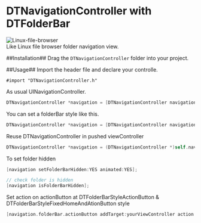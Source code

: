 DTNavigationController with DTFolderBar
==========================
![Linux-file-browser](https://raw.github.com/Darktt/DTNavigationController/master/Raw/Image/Linux-file-browser.png)<br/>
Like Linux file browser folder navigation view.

##Installation##
Drag the <code>DTNavigationController</code> folder into your project.

##Usage##
Import the header file and declare your controlle.

	#import "DTNavigationController.h"

As usual UINavigationController.
``` objective-c
DTNavigationController *navigation = [DTNavigationController navigationWithRootViewController:yourViewController];
```

You can set a folderBar style like this.
``` objective-c
DTNavigationController *navigation = [DTNavigationController navigationWithRootViewController:yourViewController folderStyle:DTFolderBarStyleNormal];
```

Reuse DTNavigationController in pushed viewController
``` objective-c
DTNavigationController *navigation = (DTNavigationController *)self.navigationController;
```

To set folder hidden
``` objective-c
[navigation setFolderBarHidden:YES animated:YES];

// check folder is hidden
[navigation isFolderBarHidden];
```

Set action on actionButton at DTFolderBarStyleActionButton & DTFolderBarStyleFixedHomeAndAtionButton style
``` objective-c
[navigation.folderBar.actionButton addTarget:yourViewController action:@selector(puth:) forControlEvents:UIControlEventTouchUpInside];
```